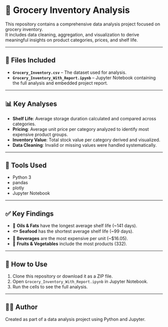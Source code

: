 
# 🛒 Grocery Inventory Analysis

This repository contains a comprehensive data analysis project focused on grocery inventory.  
It includes data cleaning, aggregation, and visualization to derive meaningful insights on product categories, prices, and shelf life.

---

## 📁 Files Included

- **`Grocery_Inventory.csv`** – The dataset used for analysis.
- **`Grocery_Inventory_With_Report.ipynb`** – Jupyter Notebook containing the full analysis and embedded project report.

---

## 📊 Key Analyses

- **Shelf Life**: Average storage duration calculated and compared across categories.
- **Pricing**: Average unit price per category analyzed to identify most expensive product groups.
- **Inventory Value**: Total stock value per category derived and visualized.
- **Data Cleaning**: Invalid or missing values were handled systematically.

---

## 🧰 Tools Used

- Python 3
- pandas
- plotly
- Jupyter Notebook

---

## ✅ Key Findings

- 🥫 **Oils & Fats** have the longest average shelf life (~141 days).
- 🐟 **Seafood** has the shortest average shelf life (~99 days).
- 🧃 **Beverages** are the most expensive per unit (~$16.05).
- 🥕 **Fruits & Vegetables** include the most products (332).

---

## 📌 How to Use

1. Clone this repository or download it as a ZIP file.
2. Open `Grocery_Inventory_With_Report.ipynb` in Jupyter Notebook.
3. Run the cells to see the full analysis.

---

## 👩‍💻 Author

Created as part of a data analysis project using Python and Jupyter.
